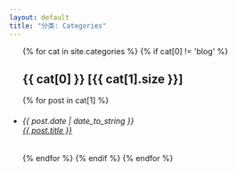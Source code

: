 ```yaml
---
layout: default
title: "分类: Categories"
---
```

<ul class="list-unstyled">
{% for cat in site.categories %} 
	{% if cat[0] != 'blog' %} 
   <a name="{{ cat[0] }}"></a>
   <h2>{{ cat[0] }} [{{ cat[1].size }}]</h2> 
     {% for post in cat[1] %} 
    <li><h6> <div class="post-date"><span class="glyphicon glyphicon-time"></span> {{ post.date | date_to_string }} </div> <a href="{{ post.url }}">{{ post.title }}</a></h6></li>
	{% endfor %} 
   {% endif %} 
{% endfor %} 
</ul>
